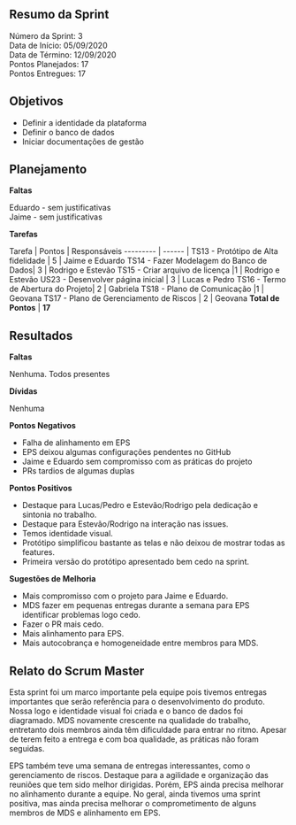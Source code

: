 
## Resumo da Sprint

Número da Sprint: 3 <br>
Data de Início:  05/09/2020 <br>
Data de Término: 12/09/2020 <br>
Pontos Planejados: 17 <br>
Pontos Entregues: 17 <br>

## Objetivos

- Definir a identidade da plataforma
- Definir o banco de dados
- Iniciar documentações de gestão

## Planejamento

**Faltas** 

Eduardo - sem justificativas <br>
Jaime - sem justificativas

**Tarefas**

Tarefa   | Pontos | Responsáveis
--------- | ------ |
TS13 - Protótipo de Alta fidelidade |	5 | Jaime e Eduardo
TS14 - Fazer Modelagem do Banco de Dados|	3 | Rodrigo e Estevão
TS15 - Criar arquivo de licença	|1 | Rodrigo e Estevão
US23 - Desenvolver página inicial  |	3 | Lucas e Pedro
TS16 - Termo de Abertura do Projeto|	2 | Gabriela
TS18 - Plano de Comunicação	|1 | Geovana
TS17 - Plano de Gerenciamento de Riscos |	2 | Geovana
**Total de Pontos** | **17**

## Resultados

**Faltas** 

Nenhuma. Todos presentes

**Dívidas**

Nenhuma


**Pontos Negativos**

- Falha de alinhamento em EPS
- EPS deixou algumas configurações pendentes no GitHub
- Jaime e Eduardo sem compromisso com as práticas do projeto
- PRs tardios de algumas duplas

**Pontos Positivos**

- Destaque para Lucas/Pedro e Estevão/Rodrigo pela dedicação e sintonia no trabalho. 
- Destaque para Estevão/Rodrigo na interação nas issues. 
- Temos identidade visual.
- Protótipo simplificou bastante as telas e não deixou de mostrar todas as features. 
- Primeira versão do protótipo apresentado bem cedo na sprint.

**Sugestões de Melhoria**

- Mais compromisso com o projeto para Jaime e Eduardo.
- MDS fazer em pequenas entregas durante a semana para EPS identificar problemas logo cedo.
- Fazer o PR mais cedo. 
- Mais alinhamento para EPS.
- Mais autocobrança e homogeneidade entre membros para MDS.

## Relato do Scrum Master

Esta sprint foi um marco importante pela equipe pois tivemos entregas importantes que serão referência para o desenvolvimento do produto. Nossa logo e identidade visual foi criada e o banco de dados foi diagramado. MDS novamente crescente na qualidade do trabalho, entretanto dois membros ainda têm dificuldade para entrar no ritmo. Apesar de terem feito a entrega e com boa qualidade, as práticas não foram seguidas.

EPS também teve uma semana de entregas interessantes, como o gerenciamento de riscos. Destaque para a agilidade e organização das reuniões que tem sido melhor dirigidas. Porém, EPS ainda precisa melhorar no alinhamento durante a equipe. No geral, ainda tivemos uma sprint positiva, mas ainda precisa melhorar o comprometimento de alguns membros de MDS e alinhamento em EPS.